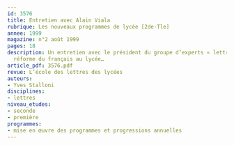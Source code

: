 ```yaml
---
id: 3576
title: Entretien avec Alain Viala
rubrique: Les nouveaux programmes de lycée [2de-Tle]
annee: 1999
magazine: n°2 août 1999
pages: 18
description: Un entretien avec le président du groupe d’experts « lettres » sur la
  réforme du français au lycée…
article_pdf: 3576.pdf
revue: L’école des lettres des lycées
auteurs:
- Yves Stalloni
disciplines:
- lettres
niveau_etudes:
- seconde
- première
programmes:
- mise en œuvre des programmes et progressions annuelles
---
```

